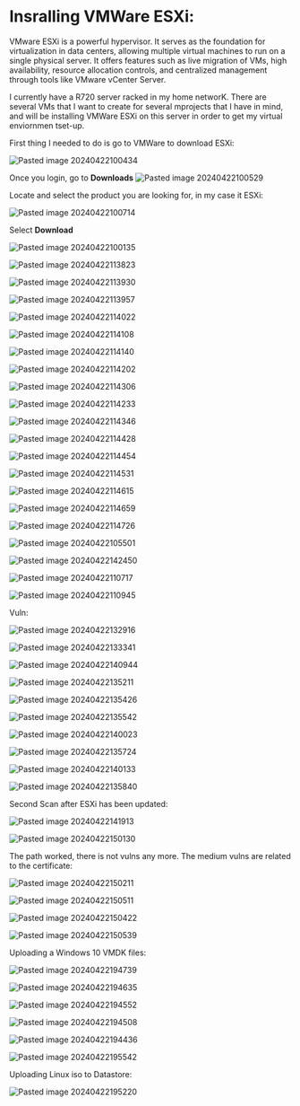 # Insralling VMWare ESXi:

VMware ESXi is a powerful hypervisor. It serves as the foundation for virtualization in data centers, allowing multiple virtual machines to run on a single physical server. It offers features such as live migration of VMs, high availability, resource allocation controls, and centralized management through tools like VMware vCenter Server.

I currently have a R720 server racked in my home networK. There are several VMs that I want to create for several mprojects that I have in mind, and will be installing VMWare ESXi on this server in order to get my virtual enviornmen tset-up. 

First thing I needed to do is go to VMWare to download ESXi:

![Pasted image 20240422100434](https://github.com/lm3nitro/Projects/assets/55665256/a5d6212b-56ef-49f8-b3da-e7d3dbbe34a8)

Once you login, go to **Downloads** 
![Pasted image 20240422100529](https://github.com/lm3nitro/Projects/assets/55665256/3926921c-c91a-478e-8394-5d9a2f051407)

Locate and select the product you are looking for, in my case it ESXi:

![Pasted image 20240422100714](https://github.com/lm3nitro/Projects/assets/55665256/12bc15ec-9b17-415d-a6f9-32b9dbf69b12)

Select **Download**

![Pasted image 20240422100135](https://github.com/lm3nitro/Projects/assets/55665256/afafe41d-f82d-44ab-bd74-174094ca2483)

![Pasted image 20240422113823](https://github.com/lm3nitro/Projects/assets/55665256/4a1dee28-5214-40bf-b77d-a9e120e8d8b4)

![Pasted image 20240422113930](https://github.com/lm3nitro/Projects/assets/55665256/0b043b5b-69f4-4512-ae1f-3c3cfc5b9811)

![Pasted image 20240422113957](https://github.com/lm3nitro/Projects/assets/55665256/6a5fa65f-03c4-4944-9483-d288fc9fa784)

![Pasted image 20240422114022](https://github.com/lm3nitro/Projects/assets/55665256/ad357273-a8da-4d88-b14b-acd96428b888)

![Pasted image 20240422114108](https://github.com/lm3nitro/Projects/assets/55665256/a834f7c1-c387-44e4-b499-619db212e9b2)

![Pasted image 20240422114140](https://github.com/lm3nitro/Projects/assets/55665256/8b40b0d1-8487-4b04-ad1d-e56b89f3420f)

![Pasted image 20240422114202](https://github.com/lm3nitro/Projects/assets/55665256/de363d8f-7b79-400a-ac69-18b89b45d466)

![Pasted image 20240422114306](https://github.com/lm3nitro/Projects/assets/55665256/239bbfb5-01a1-4e44-81ef-5102be4a0675)

![Pasted image 20240422114233](https://github.com/lm3nitro/Projects/assets/55665256/18616d03-1ef2-41c6-9611-3d2440896b97)

![Pasted image 20240422114346](https://github.com/lm3nitro/Projects/assets/55665256/f689a83a-847f-47b0-ac35-84b631102956)

![Pasted image 20240422114428](https://github.com/lm3nitro/Projects/assets/55665256/20e41fc0-04a2-412b-b3f3-44ef0d5d4ab5)

![Pasted image 20240422114454](https://github.com/lm3nitro/Projects/assets/55665256/6d1b8fff-5f3e-445d-a2a4-a5b3b0c5ebf8)

![Pasted image 20240422114531](https://github.com/lm3nitro/Projects/assets/55665256/a378541f-0cb5-42e7-b03e-50bc1a4d2395)

![Pasted image 20240422114615](https://github.com/lm3nitro/Projects/assets/55665256/c8d72787-44b5-4435-b618-721a5a49af44)

![Pasted image 20240422114659](https://github.com/lm3nitro/Projects/assets/55665256/c0d02195-92cb-4f9f-a0dd-c9b60677c496)

![Pasted image 20240422114726](https://github.com/lm3nitro/Projects/assets/55665256/b88d52ae-a32e-4f9d-886d-2517a86ceef9)

![Pasted image 20240422105501](https://github.com/lm3nitro/Projects/assets/55665256/f46e0bca-3b1c-48bd-a486-d3851c73d1e2)

![Pasted image 20240422142450](https://github.com/lm3nitro/Projects/assets/55665256/05957018-ce07-4394-a809-abeb0f533660)

![Pasted image 20240422110717](https://github.com/lm3nitro/Projects/assets/55665256/7693efb3-7f79-40bc-9401-031a1ab32ab6)

![Pasted image 20240422110945](https://github.com/lm3nitro/Projects/assets/55665256/33db51c7-eb18-4190-9784-d26642a3827c)

Vuln:

![Pasted image 20240422132916](https://github.com/lm3nitro/Projects/assets/55665256/b523fc14-3e12-4390-8b54-c79d495a6984)

![Pasted image 20240422133341](https://github.com/lm3nitro/Projects/assets/55665256/897551fe-125e-4206-a8bf-082498ce6cbc)

![Pasted image 20240422140944](https://github.com/lm3nitro/Projects/assets/55665256/8957f0c1-9f36-424c-8356-63f28e2925ef)

![Pasted image 20240422135211](https://github.com/lm3nitro/Projects/assets/55665256/37a27903-db10-4770-ab9f-89d8b3792ba6)

![Pasted image 20240422135426](https://github.com/lm3nitro/Projects/assets/55665256/2d11730a-9271-408f-882a-5acfd126291a)

![Pasted image 20240422135542](https://github.com/lm3nitro/Projects/assets/55665256/30bc8836-2665-42c3-aef7-fc931b8610b9)

![Pasted image 20240422140023](https://github.com/lm3nitro/Projects/assets/55665256/0acf5876-9a20-49dc-a37e-0e0edebbfe29)

![Pasted image 20240422135724](https://github.com/lm3nitro/Projects/assets/55665256/16587bc1-931d-41c9-acf6-a4f7af3d7a57)

![Pasted image 20240422140133](https://github.com/lm3nitro/Projects/assets/55665256/dc2b2f35-83dc-4aea-82f8-58af93d57815)

![Pasted image 20240422135840](https://github.com/lm3nitro/Projects/assets/55665256/ca5e712d-3751-483e-895e-1462e7b44695)

Second Scan after ESXi has been updated:

![Pasted image 20240422141913](https://github.com/lm3nitro/Projects/assets/55665256/15dc49b0-3439-438a-bbfb-3aa832da72e5)

![Pasted image 20240422150130](https://github.com/lm3nitro/Projects/assets/55665256/7e6e359f-ec1e-43e0-a660-399ad4cbb68d)

The path worked, there is not vulns any more. The medium vulns are related to the certificate: 

![Pasted image 20240422150211](https://github.com/lm3nitro/Projects/assets/55665256/d8d793f9-a11c-427d-bef7-60510db27cb2)

![Pasted image 20240422150511](https://github.com/lm3nitro/Projects/assets/55665256/b3cc7b40-8751-43e9-8687-89b1b9465832)

![Pasted image 20240422150422](https://github.com/lm3nitro/Projects/assets/55665256/76bb2a1a-3e1c-496a-89f4-78fdacec453e)

![Pasted image 20240422150539](https://github.com/lm3nitro/Projects/assets/55665256/d4e3ed86-bbbf-4a77-b289-70b02917b9f4)

Uploading a Windows 10 VMDK files:

![Pasted image 20240422194739](https://github.com/lm3nitro/Projects/assets/55665256/a5d669f0-1eb5-40b3-aa30-66a43d202511)

![Pasted image 20240422194635](https://github.com/lm3nitro/Projects/assets/55665256/11482c39-5455-42ff-b519-f5dc306b34bc)

![Pasted image 20240422194552](https://github.com/lm3nitro/Projects/assets/55665256/39e848b1-8fad-4be1-ab26-6027975d25bf)

![Pasted image 20240422194508](https://github.com/lm3nitro/Projects/assets/55665256/7dfdc0e6-ff0f-4329-a59c-8a4b84452e13)

![Pasted image 20240422194436](https://github.com/lm3nitro/Projects/assets/55665256/2a2dda2f-8bc3-4ef2-b5ab-2a49c3a1ccb0)

![Pasted image 20240422195542](https://github.com/lm3nitro/Projects/assets/55665256/8c78e5ce-4e1f-4924-a9e1-6af07253a874)

Uploading Linux iso to Datastore: 

![Pasted image 20240422195220](https://github.com/lm3nitro/Projects/assets/55665256/8be826bb-71b9-4efe-9668-4efd8fba59be)


